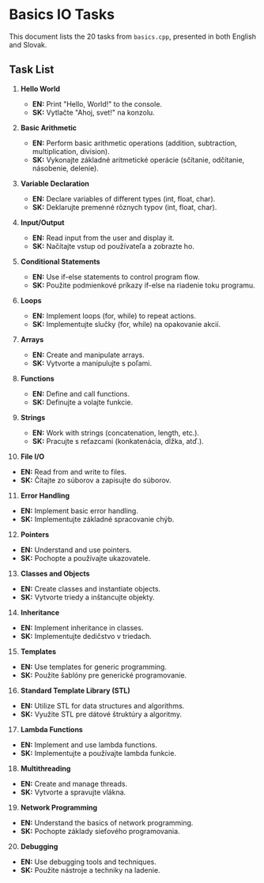 # Basics IO Tasks

This document lists the 20 tasks from `basics.cpp`, presented in both English and Slovak.

## Task List

1. **Hello World**  
   - **EN:** Print "Hello, World!" to the console.  
   - **SK:** Vytlačte "Ahoj, svet!" na konzolu.

2. **Basic Arithmetic**  
   - **EN:** Perform basic arithmetic operations (addition, subtraction, multiplication, division).  
   - **SK:** Vykonajte základné aritmetické operácie (sčítanie, odčítanie, násobenie, delenie).

3. **Variable Declaration**  
   - **EN:** Declare variables of different types (int, float, char).  
   - **SK:** Deklarujte premenné rôznych typov (int, float, char).

4. **Input/Output**  
   - **EN:** Read input from the user and display it.  
   - **SK:** Načítajte vstup od používateľa a zobrazte ho.

5. **Conditional Statements**  
   - **EN:** Use if-else statements to control program flow.  
   - **SK:** Použite podmienkové príkazy if-else na riadenie toku programu.

6. **Loops**  
   - **EN:** Implement loops (for, while) to repeat actions.  
   - **SK:** Implementujte slučky (for, while) na opakovanie akcií.

7. **Arrays**  
   - **EN:** Create and manipulate arrays.  
   - **SK:** Vytvorte a manipulujte s poľami.

8. **Functions**  
   - **EN:** Define and call functions.  
   - **SK:** Definujte a volajte funkcie.

9. **Strings**  
   - **EN:** Work with strings (concatenation, length, etc.).  
   - **SK:** Pracujte s reťazcami (konkatenácia, dĺžka, atď.).

10. **File I/O**  
   - **EN:** Read from and write to files.  
   - **SK:** Čítajte zo súborov a zapisujte do súborov.

11. **Error Handling**  
   - **EN:** Implement basic error handling.  
   - **SK:** Implementujte základné spracovanie chýb.

12. **Pointers**  
   - **EN:** Understand and use pointers.  
   - **SK:** Pochopte a používajte ukazovatele.

13. **Classes and Objects**  
   - **EN:** Create classes and instantiate objects.  
   - **SK:** Vytvorte triedy a inštancujte objekty.

14. **Inheritance**  
   - **EN:** Implement inheritance in classes.  
   - **SK:** Implementujte dedičstvo v triedach.

15. **Templates**  
   - **EN:** Use templates for generic programming.  
   - **SK:** Použite šablóny pre generické programovanie.

16. **Standard Template Library (STL)**  
   - **EN:** Utilize STL for data structures and algorithms.  
   - **SK:** Využite STL pre dátové štruktúry a algoritmy.

17. **Lambda Functions**  
   - **EN:** Implement and use lambda functions.  
   - **SK:** Implementujte a používajte lambda funkcie.

18. **Multithreading**  
   - **EN:** Create and manage threads.  
   - **SK:** Vytvorte a spravujte vlákna.

19. **Network Programming**  
   - **EN:** Understand the basics of network programming.  
   - **SK:** Pochopte základy sieťového programovania.

20. **Debugging**  
   - **EN:** Use debugging tools and techniques.  
   - **SK:** Použite nástroje a techniky na ladenie.